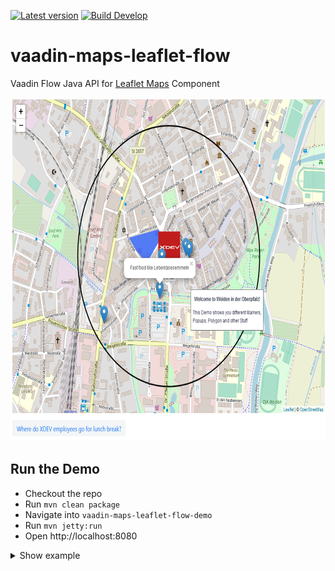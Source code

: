 <!--[![Build](https://img.shields.io/github/workflow/status/xdev-software/vaadin-maps-leaflet-flow/Master%20CI)](https://github.com/xdev-software/vaadin-maps-leaflet-flow/actions?query=workflow%3A%22Master+CI%22)-->
[![Latest version](https://img.shields.io/maven-central/v/com.xdev-software/vaadin-maps-leaflet-flow)](https://mvnrepository.com/artifact/com.xdev-software/vaadin-maps-leaflet-flow)
[![Build Develop](https://img.shields.io/github/workflow/status/xdev-software/vaadin-maps-leaflet-flow/Develop%20CI?label=build%20develop)](https://github.com/xdev-software/vaadin-maps-leaflet-flow/actions?query=workflow%3A%22Develop+CI%22)

# vaadin-maps-leaflet-flow
Vaadin Flow Java API for [Leaflet Maps](https://leafletjs.com/) Component

<img src="demo.png" height=550></img>

## Run the Demo
* Checkout the repo
* Run ``mvn clean package``
* Navigate into ``vaadin-maps-leaflet-flow-demo`` 
* Run ``mvn jetty:run``
* Open http://localhost:8080

<details>
  <summary>Show example</summary>
  
  ![demo](demo.gif)
</details>


